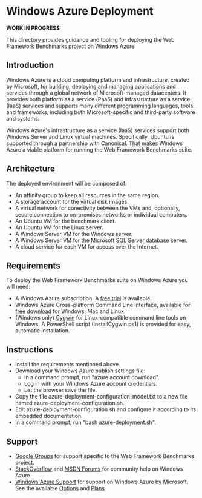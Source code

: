 ﻿Windows Azure Deployment
========================

**WORK IN PROGRESS**

This directory provides guidance and tooling for deploying the 
Web Framework Benchmarks project on Windows Azure.


Introduction
------------

Windows Azure is a cloud computing platform and infrastructure, created by
Microsoft, for building, deploying and managing applications and services
through a global network of Microsoft-managed datacenters. It provides both
platform as a service (PaaS) and infrastructure as a service (IaaS) services
and supports many different programming languages, tools and frameworks,
including both Microsoft-specific and third-party software and systems.

Windows Azure's infrastructure as a service (IaaS) services support both
Windows Server and Linux virtual machines. Specifically, Ubuntu is supported
through a partnership with Canonical. That makes Windows Azure a viable
platform for running the Web Framework Benchmarks suite.


Architecture
------------

The deployed environment will be composed of:

* An affinity group to keep all resources in the same region.
* A storage account for the virtual disk images.
* A virtual network for conectivity between the VMs and, optionally,
  secure connection to on-premises networks or individual computers.
* An Ubuntu VM for the benchmark client.
* An Ubuntu VM for the Linux server.
* A Windows Server VM for the Windows server.
* A Windows Server VM for the Microsoft SQL Server database server.
* A cloud service for each VM for access over the Internet.


Requirements
------------

To deploy the Web Framework Benchmarks suite on Windows Azure you will need:

* A Windows Azure subscription. A [free trial](https://www.windowsazure.com/en-us/pricing/free-trial/)
  is available.
* Windows Azure Cross-platform Command Line Interface, available for
  [free download](https://www.windowsazure.com/en-us/downloads/#cmd-line-tools)
  for Windows, Mac and Linux.
* (Windows only) [Cygwin](http://www.cygwin.com/) for Linux-compatible command line tools on Windows.
  A PowerShell script (InstallCygwin.ps1) is provided for easy, automatic installation.


Instructions
------------

* Install the requirements mentioned above.
* Download your Windows Azure publish settings file:
  * In a command prompt, run "azure account download".
  * Log in with your Windows Azure account credentials.
  * Let the browser save the file.
* Copy the file azure-deployment-configuration-model.txt to a new file named
  azure-deployment-configuration.sh.
* Edit azure-deployment-configuration.sh and configure it according to its
  embedded documentation.
* In a command prompt, run "bash azure-deployment.sh".


Support
-------
* [Google Groups](https://groups.google.com/forum/?fromgroups=#!forum/framework-benchmarks)
  for support specific to the Web Framework Benchmarks project.
* [StackOverflow](http://stackoverflow.com/questions/tagged/azure) and
  [MSDN Forums](http://social.msdn.microsoft.com/Forums/en-US/category/windowsazureplatform,azuremarketplace,windowsazureplatformctp)
  for community help on Windows Azure.
* [Windows Azure Support](http://www.windowsazure.com/en-us/support/faq/)
  for support on Windows Azure by Microsoft. See the available
  [Options](http://www.windowsazure.com/en-us/support/options/) and
  [Plans](http://www.windowsazure.com/en-us/support/plans/).
